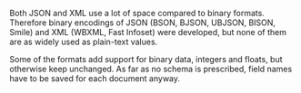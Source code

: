 Both JSON and XML use a lot of space compared to binary formats. Therefore binary encodings of JSON (BSON, BJSON, UBJSON, BISON, Smile) and XML (WBXML, Fast Infoset) were developed, but none of them are as widely used as plain-text values.

Some of the formats add support for binary data, integers and floats, but otherwise keep unchanged. As far as no schema is prescribed, field names have to be saved for each document anyway.
